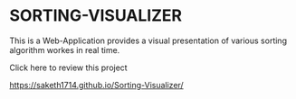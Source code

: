 # SORTING-VISUALIZER
  This is a Web-Application provides a visual presentation of various sorting algorithm workes in real time.


Click here to review this project

https://saketh1714.github.io/Sorting-Visualizer/
